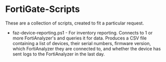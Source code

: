 # FortiGate-Scripts
These are a collection of scripts, created to fit a particular request.

* faz-device-reporting.ps1 - For inventory reporting. Connects to 1 or more FortiAnalyzer's and queries it for data. Produces a CSV file containing a list of devices, their serial numbers, firmware version, which FortiAnalyzer they are connected to, and whether the device has sent logs to the FortiAnalyzer in the last day.
